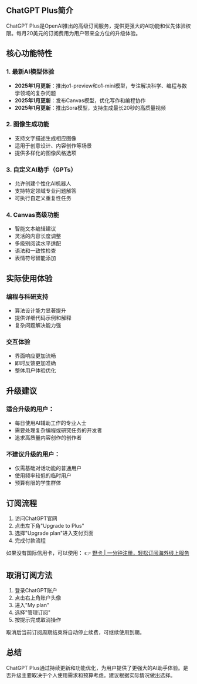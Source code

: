 ## ChatGPT Plus简介

ChatGPT Plus是OpenAI推出的高级订阅服务，提供更强大的AI功能和优先体验权限。每月20美元的订阅费用为用户带来全方位的升级体验。

## 核心功能特性

### 1. 最新AI模型体验
- **2025年1月更新**：推出o1-preview和o1-mini模型，专注解决科学、编程与数学领域的复杂问题
- **2025年1月更新**：发布Canvas模型，优化写作和编程协作
- **2025年1月更新**：推出Sora模型，支持生成最长20秒的高质量视频

### 2. 图像生成功能
- 支持文字描述生成相应图像
- 适用于创意设计、内容创作等场景
- 提供多样化的图像风格选项

### 3. 自定义AI助手（GPTs）
- 允许创建个性化AI机器人
- 支持特定领域专业问题解答
- 可执行自定义重复性任务

### 4. Canvas高级功能
- 智能文本编辑建议
- 灵活的内容长度调整
- 多级别阅读水平适配
- 语法和一致性检查
- 表情符号智能添加

## 实际使用体验

### 编程与科研支持
- 算法设计能力显著提升
- 提供详细代码示例和解释
- 复杂问题解决能力强

### 交互体验
- 界面响应更加流畅
- 即时反馈更加准确
- 整体用户体验优化

## 升级建议

### 适合升级的用户：
- 每日使用AI辅助工作的专业人士
- 需要处理复杂编程或研究任务的开发者
- 追求高质量内容创作的创作者

### 不建议升级的用户：
- 仅需基础对话功能的普通用户
- 使用频率较低的临时用户
- 预算有限的学生群体

## 订阅流程

1. 访问ChatGPT官网
2. 点击左下角"Upgrade to Plus"
3. 选择"Upgrade plan"进入支付页面
4. 完成付款流程

如果没有国际信用卡，可以使用：
👉 [野卡 | 一分钟注册，轻松订阅海外线上服务](https://bit.ly/bewildcard)

## 取消订阅方法

1. 登录ChatGPT账户
2. 点击右上角账户头像
3. 进入"My plan"
4. 选择"管理订阅"
5. 按提示完成取消操作

取消后当前订阅周期结束将自动停止续费，可继续使用到期。

## 总结

ChatGPT Plus通过持续更新和功能优化，为用户提供了更强大的AI助手体验。是否升级主要取决于个人使用需求和预算考虑。建议根据实际情况做出选择。